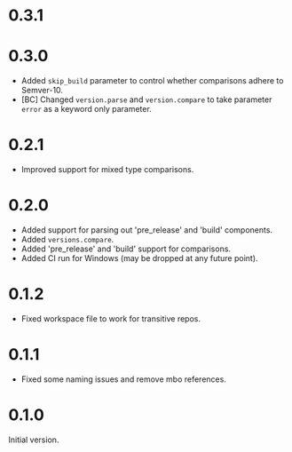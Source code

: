 # 0.3.1

# 0.3.0

* Added `skip_build` parameter to control whether comparisons adhere to Semver-10.
* [BC] Changed `version.parse` and `version.compare` to take parameter `error` as a keyword only parameter.

# 0.2.1

* Improved support for mixed type comparisons.

# 0.2.0

* Added support for parsing out 'pre_release' and 'build' components.
* Added `versions.compare`.
* Added 'pre_release' and 'build' support for comparisons.
* Added CI run for Windows (may be dropped at any future point).

# 0.1.2

* Fixed workspace file to work for transitive repos.

# 0.1.1

* Fixed some naming issues and remove mbo references.

# 0.1.0

Initial version.
